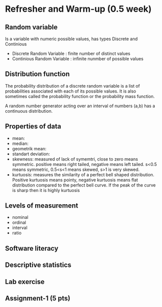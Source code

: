 # Refresher and Warm-up (0.5 week)
## Random variable
Is a variable with numeric possible values, has types Discrete and Continious
* Discrete Random Variable :  finite number of distinct values
* Continious Random Variable : infinite nunmber of possible values

## Distribution function
The probability distribution of a discrete random variable is a list of probabilities associated with each of its possible values. It is also sometimes called the probability function or the probability mass function.

A random number generator acting over an interval of numbers (a,b) has a continuous distribution. 

## Properties of data
* mean:
* median:
* geometrik mean:
* standart deviation: 
* skewness: measured of lack of symemtri, close to zero means symmetric. positive means right tailed, negative means left tailed. s<0.5 means symmetric, 0.5<s<1 means skewed, s>1 is very skewed.
* kurtuosis: measures the similarity of a perfect bell shaped distribution. Positive kurtuosis means pointy, negative kurtuosis means flat distribution compared to the perfect bell curve. If the peak of the curve is sharp then it is highly kurtuosis

## Levels of measurement
* nominal
* ordinal
* interval
* ratio

## Software literacy
## Descriptive statistics
## Lab exercise
## Assignment-1 (5 pts)
